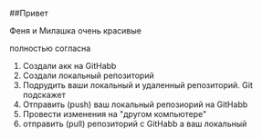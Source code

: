 ##Привет

Феня и Милашка очень  красивые

полностью согласна


1. Создали акк на GitHabb
2. Создали локальный репозиторий
3. Подрудить ваши локальный и удаленный репозиторий. Git подскажет
4. Отправить (push) ваш локальный репозиорий на GitHabb
5. Провести изменения на "другом компьютере"
6. отправить (pull) репозиторий c GitHabb а ваш локальный